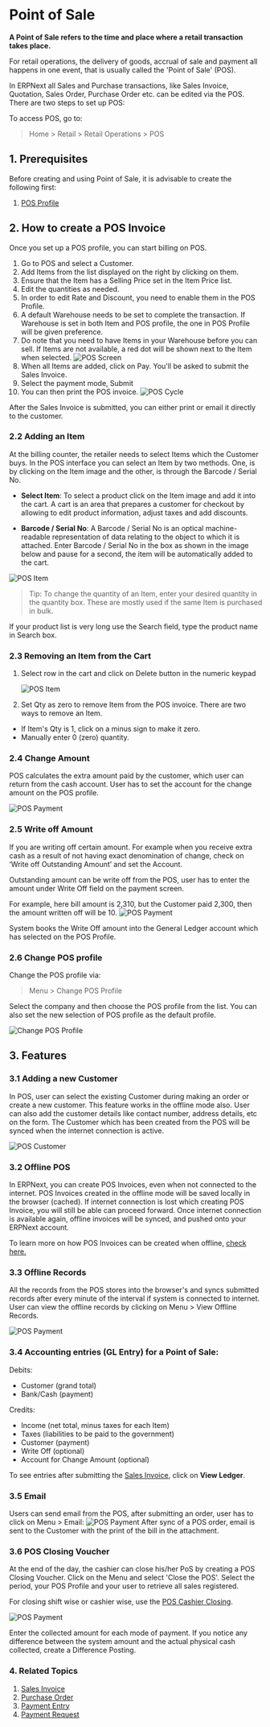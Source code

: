 <!-- add-breadcrumbs -->
# Point of Sale

**A Point of Sale refers to the time and place where a retail transaction takes place.**

For retail operations, the delivery of goods, accrual of sale and payment all happens in one event, that is usually called the 'Point of Sale' (POS).

In ERPNext all Sales and Purchase transactions, like Sales Invoice, Quotation, Sales Order, Purchase Order etc. can be edited via the POS. There are two steps to set up POS:

To access POS, go to:
> Home > Retail > Retail Operations > POS

## 1. Prerequisites
Before creating and using Point of Sale, it is advisable to create the following first:

1. [POS Profile](/docs/user/manual/en/accounts/pos-profile)

## 2. How to create a POS Invoice
Once you set up a POS profile, you can start billing on POS.

1. Go to POS and select a Customer.
1. Add Items from the list displayed on the right by clicking on them.
1. Ensure that the Item has a Selling Price set in the Item Price list.
1. Edit the quantities as needed.
1. In order to edit Rate and Discount, you need to enable them in the POS Profile.
1. A default Warehouse needs to be set to complete the transaction. If Warehouse is set in both Item and POS profile, the one in POS Profile will be given preference.
1. Do note that you need to have Items in your Warehouse before you can sell. If Items are not available, a red dot will be shown next to the Item when selected.
  ![POS Screen](/docs/assets/img/accounts/pos-screen.png)
1. When all Items are added, click on Pay. You'll be asked to submit the Sales Invoice.
1. Select the payment mode, Submit
1. You can then print the POS invoice.
  ![POS Cycle](/docs/assets/img/accounts/pos-cycle.gif)
  
After the Sales Invoice is submitted, you can either print or email it directly to the customer.


### 2.2 Adding an Item
At the billing counter, the retailer needs to select Items which the Customer buys. In the POS interface you can select an Item by two methods. One, is by clicking on the Item image and the other, is through the Barcode / Serial No.

* **Select Item**: To select a product click on the Item image and add it into the cart. A cart is an area that prepares a customer for checkout by allowing to edit product information, adjust taxes and add discounts.

* **Barcode / Serial No**: A Barcode / Serial No is an optical machine-readable representation of data relating to the object to which it is attached. Enter Barcode / Serial No in the box as shown in the image below and pause for a second, the item will be automatically added to the cart.

<img class="screenshot" alt="POS Item" src="{{docs_base_url}}/assets/img/accounts/pos-item.png">

> Tip: To change the quantity of an Item, enter your desired quantity in the
quantity box. These are mostly used if the same Item is purchased in bulk.

If your product list is very long use the Search field, type the product name
in Search box.

### 2.3  Removing an Item from the Cart
1. Select row in the cart and click on Delete button in the numeric keypad

    <img class="screenshot" alt="POS Item" src="{{docs_base_url}}/assets/img/accounts/pos_deleted_item.gif">


2. Set Qty as zero to remove Item from the POS invoice. There are two ways to remove an Item.
  * If Item's Qty is 1, click on a minus sign to make it zero.
  * Manually enter 0 (zero) quantity.


### 2.4 Change Amount

POS calculates the extra amount paid by the customer, which user can return from the cash account. User has to set the account for the change amount on the POS profile.

<img class="screenshot" alt="POS Payment" src="{{docs_base_url}}/assets/img/accounts/change-amount.png">

### 2.5 Write off Amount
If you are writing off certain amount. For example when you receive extra cash as a result of not having exact denomination of change, check on ‘Write off Outstanding Amount’ and set the Account.

Outstanding amount can be write off from the POS, user has to enter the amount under Write Off field on the payment screen.

For example, here bill amount is 2,310, but the Customer paid 2,300, then the amount written off will be 10.
<img class="screenshot" alt="POS Payment" src="{{docs_base_url}}/assets/img/accounts/write-off.png">

System books the Write Off amount into the General Ledger account which has selected on the POS Profile.

### 2.6 Change POS profile

Change the POS profile via:
> Menu > Change POS Profile

Select the company and then choose the POS profile from the list. You can also set the new selection of POS profile as the default profile.

<img class="screenshot" alt="Change POS Profile" src="{{docs_base_url}}/assets/img/accounts/Change-POS-Profile.png">

## 3. Features

### 3.1 Adding a new Customer
In POS, user can select the existing Customer during making an order or create a new customer. This feature works in the offline mode also. User can also add the customer details like contact number, address details, etc on the form. The Customer which has been created from the POS will be synced when the internet connection is active.

<img class="screenshot" alt="POS Customer" src="{{docs_base_url}}/assets/img/accounts/pos-customer.gif">

### 3.2 Offline POS

In ERPNext, you can create POS Invoices, even when not connected to the internet. POS Invoices created in the offline mode will be saved locally in the browser (cached). If internet connection is lost which creating POS Invoice, you will still be able can proceed forward. Once internet connection is available again, offline invoices will be synced, and pushed onto your ERPNext account.

To learn more on how POS Invoices can be created when offline, [check here.](https://frappe.io/blog/blog/erpnext-features/offline-pos-in-erpnext-7)

### 3.3 Offline Records
All the records from the POS stores into the browser's and syncs submitted records after every minute of the interval if system is connected to internet. User can view the offline records by clicking on Menu > View Offline Records.

<img class="screenshot" alt="POS Payment" src="{{docs_base_url}}/assets/img/accounts/offline-records.png">

### 3.4 Accounting entries (GL Entry) for a Point of Sale:

Debits:

  * Customer (grand total)
  * Bank/Cash (payment)

Credits:

  * Income (net total, minus taxes for each Item)
  * Taxes (liabilities to be paid to the government)
  * Customer (payment)
  * Write Off (optional)
  * Account for Change Amount (optional)

To see entries after submitting the [Sales Invoice](/docs/user/manual/en/accounts/sales-invoice), click on **View Ledger**.

### 3.5 Email

Users can send email from the POS, after submitting an order, user has to click on Menu > Email:
<img class="screenshot" alt="POS Payment" src="{{docs_base_url}}/assets/img/accounts/pos-email.png">
After sync of a POS order, email is sent to the Customer with the print of the bill in the attachment.

### 3.6 POS Closing Voucher

At the end of the day, the cashier can close his/her PoS by creating a POS Closing Voucher.
Click on the Menu and select 'Close the POS'. Select the period, your POS Profile and your user to retrieve all sales registered.

For closing shift wise or cashier wise, use the [POS Cashier Closing](/docs/user/manual/en/accounts/pos-cashier-closing).

<img class="screenshot" alt="POS Payment" src="{{docs_base_url}}/assets/img/accounts/pos-closing-voucher.png">

Enter the collected amount for each mode of payment. If you notice any difference between the system amount and the actual physical cash collected, create a Difference Posting.

### 4. Related Topics
1. [Sales Invoice](/docs/user/manual/en/accounts/sales-invoice)
1. [Purchase Order](/docs/user/manual/en/buying/purchase-order)
1. [Payment Entry](/docs/user/manual/en/accounts/payment-entry)
1. [Payment Request](/docs/user/manual/en/accounts/payment-request)
